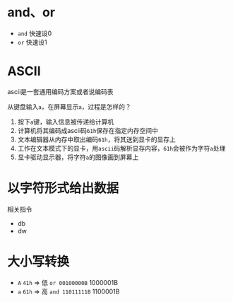 
# and、or
- `and` 快速设0
- `or` 快速设1

# ASCII
ascii是一套通用编码方案或者说编码表

从键盘输入`a`，在屏幕显示`a`，过程是怎样的？
1. 按下`a`键，输入信息被传递给计算机
2. 计算机将其编码成ascii码`61h`保存在指定内存空间中
3. 文本编辑器从内存中取出编码`61h`，将其送到显卡的显存上
4. 工作在文本模式下的显卡，用`ascii`码解析显存内容，`61h`会被作为字符`a`处理
5. 显卡驱动显示器，将字符`a`的图像画到屏幕上

# 以字符形式给出数据
相关指令
- db
- dw

# 大小写转换
- `A` `41h` => 低 `or 00100000B` 1000001B
- `a` `61h` => 高 `and 11011111B` 1100001B 


